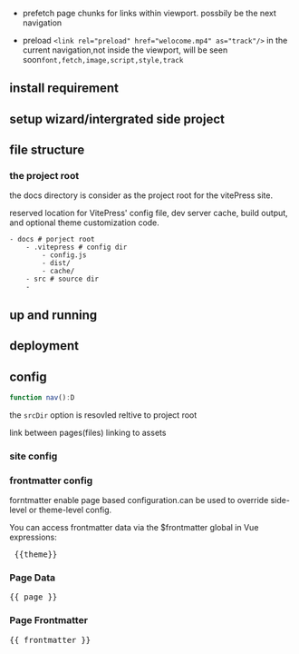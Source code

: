 


- prefetch page chunks for links within viewport. possbily be the next navigation

- preload `<link rel="preload" href="welocome.mp4" as="track"/>` in the current navigation,not inside the viewport, will be seen soon`font,fetch,image,script,style,track`

## install requirement

## setup wizard/intergrated side project

## file structure


### the project root 

the docs directory is consider as the project root for the vitePress site.

reserved location for  VitePress' config file, dev server cache, build output, and optional theme customization code.
```
- docs # porject root
    - .vitepress # config dir
        - config.js
        - dist/
        - cache/
    - src # source dir
    - 
```

## up and running

## deployment


## config 






```typescript
function nav():D
```




the `srcDir` option is resovled reltive to project root

link between pages(files)
linking to assets


### site config

### frontmatter config

forntmatter enable page based configuration.can be used to override side-level or theme-level config.

You can access frontmatter data via the $frontmatter global in Vue expressions:







<script setup>
    import {useData} from 'vitepress'
    const {theme,page, frontmatter} = useData()
</script>

<pre> {{theme}}</pre>


### Page Data
<pre>{{ page }}</pre>

### Page Frontmatter
<pre>{{ frontmatter }}</pre>
